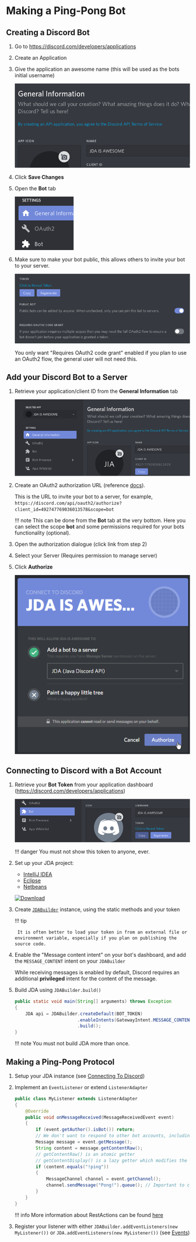 # Making a Ping-Pong Bot

## Creating a Discord Bot

1. Go to <https://discord.com/developers/applications>
2. Create an Application
3. Give the application an awesome name (this will be used as the bots initial username)
    
    ![name](../assets/images/dashboard/dashboard_application_name.png)

4. Click **Save Changes**
5. Open the **Bot** tab
    
    ![create bot](../assets/images/dashboard/dashboard_bot_tab.png)

6. Make sure to make your bot public, this allows others to invite your bot to your server.

    ![public bot](../assets/images/dashboard/dashboard_public_bot.png)

    You only want "Requires OAuth2 code grant" enabled if you plan to use an OAuth2 flow, the general user will not need this.

## Add your Discord Bot to a Server

1. Retrieve your application/client ID from the **General Information** tab
    
    ![client id](../assets/images/dashboard/dashboard_client_id.png)

2. Create an OAuth2 authorization URL (reference [docs](https://discord.com/developers/docs/topics/oauth2#bot-authorization-flow)).

    This is the URL to invite your bot to a server, for example,
    `https://discord.com/api/oauth2/authorize?client_id=492747769036013578&scope=bot`

    !!! note 
        This can be done from the **Bot** tab at the very bottom. Here you can select the scope **bot** and some permissions required for your bots functionality (optional).

3. Open the authorization dialogue (click link from step 2)
4. Select your Server (Requires permission to manage server)
5. Click **Authorize**
    
    ![authorize](../assets/images/discord_bot_authorize.png)

## Connecting to Discord with a Bot Account

1. Retrieve your **Bot Token** from your application dashboard (<https://discord.com/developers/applications>)
    
    ![get token](../assets/images/dashboard/dashboard_get_token.png)
    
    !!! danger
        You must not show this token to anyone, ever.

2. Set up your JDA project: 
    - [IntelliJ IDEA](../setup/intellij.md)
    - [Eclipse](../setup/eclipse.md)
    - [Netbeans](../setup/netbeans.md)
    
    [ ![Download](https://img.shields.io/maven-central/v/net.dv8tion/JDA?color=blue) ](https://github.com/discord-jda/JDA/releases/latest)

3. Create [`JDABuilder`](https://docs.jda.wiki/net/dv8tion/jda/api/JDABuilder.html) instance, using the static methods and your token

    !!! tip
    
        It is often better to load your token in from an external file or environment variable, especially if you plan on publishing the source code.

4. Enable the "Message content intent" on your bot's dashboard, and add the `MESSAGE_CONTENT` intent on your `JDABuilder`

    While receiving messages is enabled by default,
    Discord requires an additional **privileged** intent for the content of the message.

5. Build JDA using `JDABuilder.build()`
    
    ```java
    public static void main(String[] arguments) throws Exception
    {
        JDA api = JDABuilder.createDefault(BOT_TOKEN)
                            .enableIntents(GatewayIntent.MESSAGE_CONTENT)
                            .build();
    }
    ```
    !!! note
        You must not build JDA more than once.

## Making a Ping-Pong Protocol

1. Setup your JDA instance (see [Connecting To Discord](#connecting-to-discord-with-a-bot-account))
2. Implement an `EventListener` or extend `ListenerAdapter`

    ```java
    public class MyListener extends ListenerAdapter 
    {
        @Override
        public void onMessageReceived(MessageReceivedEvent event)
        {
            if (event.getAuthor().isBot()) return;
            // We don't want to respond to other bot accounts, including ourself
            Message message = event.getMessage();
            String content = message.getContentRaw(); 
            // getContentRaw() is an atomic getter
            // getContentDisplay() is a lazy getter which modifies the content for e.g. console view (strip discord formatting)
            if (content.equals("!ping"))
            {
                MessageChannel channel = event.getChannel();
                channel.sendMessage("Pong!").queue(); // Important to call .queue() on the RestAction returned by sendMessage(...)
            }
        }
    }
    ```
    !!! info
        More information about RestActions can be found [here](using-restaction.md)


3. Register your listener with either `JDABuilder.addEventListeners(new MyListener())` or `JDA.addEventListeners(new MyListener())` (see [Events](../introduction/events.md))
